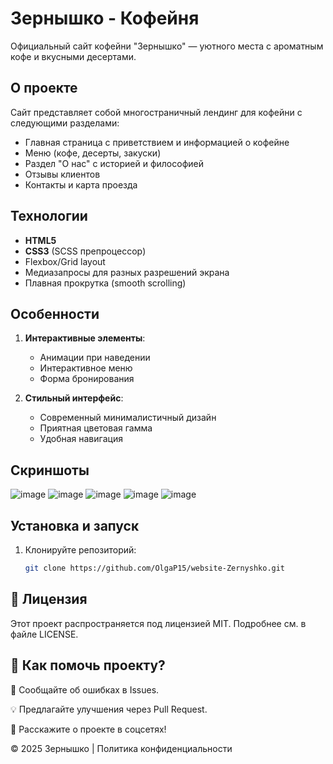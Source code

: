 # Зернышко - Кофейня

Официальный сайт кофейни "Зернышко" — уютного места с ароматным кофе и вкусными десертами.

## О проекте

Сайт представляет собой многостраничный лендинг для кофейни с следующими разделами:
- Главная страница с приветствием и информацией о кофейне
- Меню (кофе, десерты, закуски)
- Раздел "О нас" с историей и философией
- Отзывы клиентов
- Контакты и карта проезда

## Технологии

- **HTML5**
- **CSS3** (SCSS препроцессор)
- Flexbox/Grid layout
- Медиазапросы для разных разрешений экрана
- Плавная прокрутка (smooth scrolling)

## Особенности

1. **Интерактивные элементы**:
   - Анимации при наведении
   - Интерактивное меню
   - Форма бронирования

2. **Стильный интерфейс**:
   - Современный минималистичный дизайн
   - Приятная цветовая гамма
   - Удобная навигация
## Скриншоты

![image](https://github.com/user-attachments/assets/014c3400-0782-4fff-af31-1ca2b0161262)
![image](https://github.com/user-attachments/assets/7badd743-2700-46af-ac2f-065a828684c5)
![image](https://github.com/user-attachments/assets/b3a6c42c-3c4f-4a7f-96e0-7b5dd14c7940)
![image](https://github.com/user-attachments/assets/8a06d49f-1ee8-47f2-8933-963fb69de481)
![image](https://github.com/user-attachments/assets/1b97ebf5-3dcc-4609-8f4f-cadb959608fb)

## Установка и запуск

1. Клонируйте репозиторий:
   ```bash
   git clone https://github.com/OlgaP15/website-Zernyshko.git

## 📄 Лицензия

Этот проект распространяется под лицензией MIT. Подробнее см. в файле LICENSE.

## 🤝 Как помочь проекту?

🐞 Сообщайте об ошибках в Issues.

💡 Предлагайте улучшения через Pull Request.

📢 Расскажите о проекте в соцсетях!

© 2025 Зернышко | Политика конфиденциальности
   
